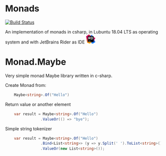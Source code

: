# Monads
[![Build Status](https://travis-ci.org/seymourpoler/Monads.svg?branch=master)](https://travis-ci.org/seymourpoler/Monads)

An implementation of monads in csharp, in Lubuntu 18.04 LTS as operating system and with JetBrains Rider as IDE  <img src="jet.brains.rider.logo.png" width="30px" height="30px">

# Monad.Maybe
Very simple monad Maybe library written in c-sharp.

Create Monad from:
```c#
	Maybe<string>.Of("Hello")
```

Return value or another element
```c#
	var result = Maybe<string>.Of("Hello")
			    .ValueOr(() => "bye");
```

Simple string tokenizer
```c#
	var result = Maybe<string>.Of("Hello")
			    .Bind<List<string>> (y => y.Split(' ').ToList<string>())
			    .ValueOr(new List<string>());
```
